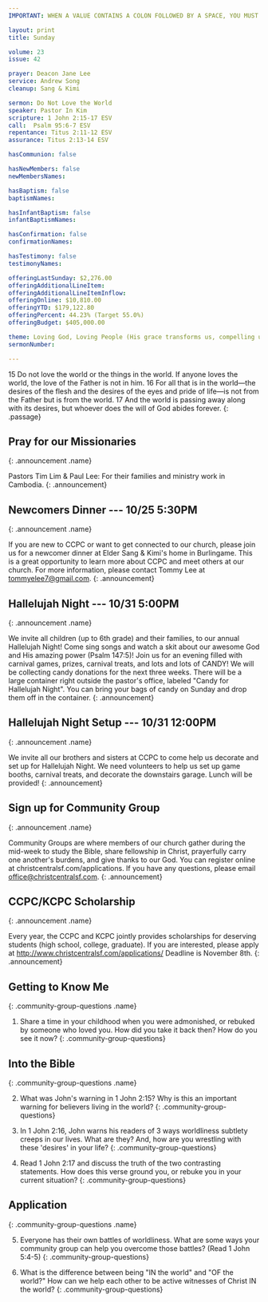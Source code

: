 ```yaml
---
IMPORTANT: WHEN A VALUE CONTAINS A COLON FOLLOWED BY A SPACE, YOU MUST USE &#58;

layout: print
title: Sunday

volume: 23
issue: 42

prayer: Deacon Jane Lee
service: Andrew Song
cleanup: Sang & Kimi

sermon: Do Not Love the World
speaker: Pastor In Kim
scripture: 1 John 2:15-17 ESV
call:  Psalm 95:6-7 ESV
repentance: Titus 2:11-12 ESV
assurance: Titus 2:13-14 ESV

hasCommunion: false

hasNewMembers: false
newMembersNames:

hasBaptism: false
baptismNames: 

hasInfantBaptism: false
infantBaptismNames: 

hasConfirmation: false
confirmationNames: 

hasTestimony: false
testimonyNames:

offeringLastSunday: $2,276.00
offeringAdditionalLineItem: 
offeringAdditionalLineItemInflow: 
offeringOnline: $10,810.00
offeringYTD: $179,122.80
offeringPercent: 44.23% (Target 55.0%)
offeringBudget: $405,000.00

theme: Loving God, Loving People (His grace transforms us, compelling us to love others)
sermonNumber: 

---
```


15 Do not love the world or the things in the world. If anyone loves the world, the love of the Father is not in him. 16 For all that is in the world—the desires of the flesh and the desires of the eyes and pride of life—is not from the Father but is from the world. 17 And the world is passing away along with its desires, but whoever does the will of God abides forever.
{: .passage}



## Pray for our Missionaries
{: .announcement .name}

Pastors Tim Lim & Paul Lee: For their families and ministry work in Cambodia.
{: .announcement}

## Newcomers Dinner --- 10/25 5:30PM
{: .announcement .name}

If you are new to CCPC or want to get connected to our church, please join us for a newcomer dinner at Elder Sang & Kimi's home in Burlingame. This is a great opportunity to learn more about CCPC and meet others at our church. For more information, please contact Tommy Lee at tommyelee7@gmail.com.
{: .announcement}

## Hallelujah Night --- 10/31 5:00PM
{: .announcement .name}

We invite all children (up to 6th grade) and their families, to our annual Hallelujah Night! Come sing songs and watch a skit about our awesome God and His amazing power (Psalm 147:5)! Join us for an evening filled with carnival games, prizes, carnival treats, and lots and lots of CANDY! We will be collecting candy donations for the next three weeks. There will be a large container right outside the pastor's office, labeled "Candy for Hallelujah Night". You can bring your bags of candy on Sunday and drop them off in the container.
{: .announcement}

## Hallelujah Night Setup --- 10/31 12:00PM
{: .announcement .name}

We invite all our brothers and sisters at CCPC to come help us decorate and set up for Hallelujah Night. We need volunteers to help us set up game booths, carnival treats, and decorate the downstairs garage.  Lunch will be provided! 
{: .announcement}

## Sign up for Community Group
{: .announcement .name}

Community Groups are where members of our church gather during the mid-week to study the Bible, share fellowship in Christ, prayerfully carry one another's burdens, and give thanks to our God. You can register online at christcentralsf.com/applications. If you have any questions, please email office@christcentralsf.com.
{: .announcement}

<!-- ## Giving at Christ Central
{: .announcement .name}

You now have the option of donating and providing offering to the church online by clicking on the giving link at christcentralsf.com. Refer to the FAQ section of the site for more information. Contact Billy Kim or email give@christcentral.com.
{: .announcement} -->

## CCPC/KCPC Scholarship
{: .announcement .name}

Every year, the CCPC and KCPC jointly provides scholarships for deserving students (high school, college, graduate). If you are interested, please apply at http://www.christcentralsf.com/applications/
Deadline is November 8th.
{: .announcement}



## Getting to Know Me
{: .community-group-questions .name}

1) Share a time in your childhood when you were admonished, or rebuked by someone who loved you. How did you take it back then? How do you see it now?
{: .community-group-questions}

## Into the Bible
{: .community-group-questions .name}

2) What was John's warning in 1 John 2:15? Why is this an important warning for believers living in the world?
{: .community-group-questions}

3) In 1 John 2:16, John warns his readers of 3 ways worldliness subtlety creeps in our lives. What are they? And, how are you wrestling with these 'desires' in your life?
{: .community-group-questions}

4) Read 1 John 2:17 and discuss the truth of the two contrasting statements. How does this verse ground you, or rebuke you in your current situation?
{: .community-group-questions}

## Application
{: .community-group-questions .name}

5) Everyone has their own battles of worldliness. What are some ways your community group can help you overcome those battles? (Read 1 John 5:4-5) 
{: .community-group-questions}

6) What is the difference between being "IN the world" and "OF the world?" How can we help each other to be active witnesses of Christ IN the world?
{: .community-group-questions}

 
